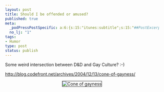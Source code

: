 ```yaml
--- 
layout: post
title: Should I be offended or amused?
published: true
meta: 
  _podPressPostSpecific: a:6:{s:15:"itunes:subtitle";s:15:"##PostExcerpt##";s:14:"itunes:summary";s:15:"##PostExcerpt##";s:15:"itunes:keywords";s:17:"##WordPressCats##";s:13:"itunes:author";s:10:"##Global##";s:15:"itunes:explicit";s:7:"Default";s:12:"itunes:block";s:7:"Default";}
  no_lj: "1"
tags: 
- Humor
type: post
status: publish
---
```

Some weird intersection between D&amp;D and Gay Culture? :-)

<a href="http://blog.codefront.net/archives/2004/12/13/cone-of-gayness/" target="_top">http://blog.codefront.net/archives/2004/12/13/cone-of-gayness/</a>

<center><img src="http://www.arcanology.com/images/cone-of-gayness.png" alt="Cone of gayness" border="1" /></center>
